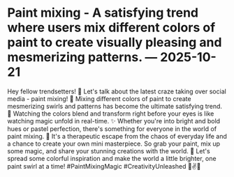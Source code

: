 # Paint mixing - A satisfying trend where users mix different colors of paint to create visually pleasing and mesmerizing patterns. — 2025-10-21

Hey fellow trendsetters! 🎨 Let's talk about the latest craze taking over social media - paint mixing! 💫 Mixing different colors of paint to create mesmerizing swirls and patterns has become the ultimate satisfying trend. 🌈 Watching the colors blend and transform right before your eyes is like watching magic unfold in real-time. ✨ Whether you're into bright and bold hues or pastel perfection, there's something for everyone in the world of paint mixing. 💖 It's a therapeutic escape from the chaos of everyday life and a chance to create your own mini masterpiece. So grab your paint, mix up some magic, and share your stunning creations with the world. 🌟 Let's spread some colorful inspiration and make the world a little brighter, one paint swirl at a time! #PaintMixingMagic #CreativityUnleashed 🎨✌️🌟